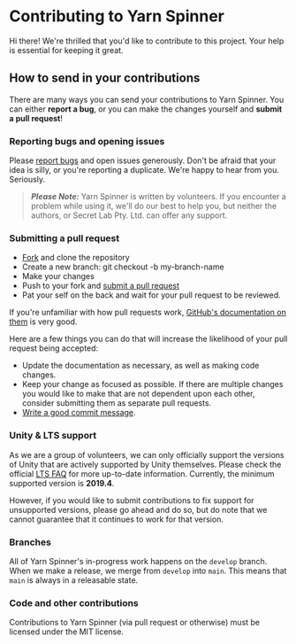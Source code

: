 # Contributing to Yarn Spinner

Hi there! We're thrilled that you'd like to contribute to this project. Your help is essential for keeping it great.

## How to send in your contributions

There are many ways you can send your contributions to Yarn Spinner. You can either **report a bug**, or you can make the changes yourself and **submit a pull request**!

### Reporting bugs and opening issues

Please [report bugs](https://github.com/YarnSpinnerTool/YarnSpinner-Unity/issues) and open issues generously. Don't be afraid that your idea is silly, or you're reporting a duplicate. We're happy to hear from you. Seriously.

> ***Please Note:*** Yarn Spinner is written by volunteers. If you encounter a problem while using it, we'll do our best to help you, but neither the authors, or Secret Lab Pty. Ltd. can offer any support.

### Submitting a pull request

* [Fork](https://github.com/YarnSpinnerTool/YarnSpinner-Unity/fork) and clone the repository
* Create a new branch: git checkout -b my-branch-name
* Make your changes
* Push to your fork and [submit a pull request](https://github.com/YarnSpinnerTool/YarnSpinner-Unity/compare)
* Pat your self on the back and wait for your pull request to be reviewed.

If you're unfamiliar with how pull requests work, [GitHub's documentation on them](https://help.github.com/articles/using-pull-requests/) is very good.

Here are a few things you can do that will increase the likelihood of your pull request being accepted:

* Update the documentation as necessary, as well as making code changes.
* Keep your change as focused as possible. If there are multiple changes you would like to make that are not dependent upon each other, consider submitting them as separate pull requests.
* [Write a good commit message](http://tbaggery.com/2008/04/19/a-note-about-git-commit-messages.html).

### Unity & LTS support

As we are a group of volunteers, we can only officially support the versions of Unity that are actively supported by Unity themselves. Please check the official [LTS FAQ](https://support.unity.com/hc/en-us/articles/4403332003348-What-is-a-Unity-LTS-Long-Term-Support-version-and-what-can-I-expect-from-it-) for more up-to-date information. Currently, the minimum supported version is **2019.4**.

However, if you would like to submit contributions to fix support for unsupported versions, please go ahead and do so, but do note that we cannot guarantee that it continues to work for that version.

### Branches

All of Yarn Spinner's in-progress work happens on the `develop` branch. When we make a release, we merge from `develop` into `main`. This means that `main` is always in a releasable state.

### Code and other contributions

Contributions to Yarn Spinner (via pull request or otherwise) must be licensed under the MIT license.
